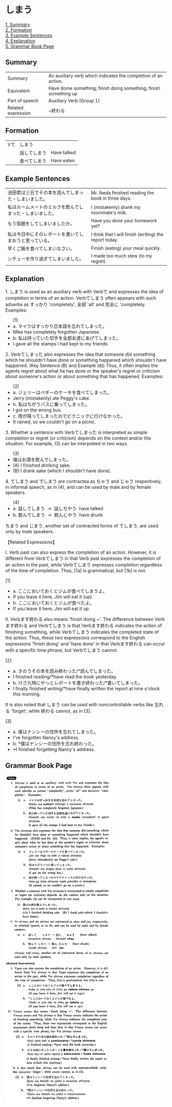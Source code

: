 # しまう

[1. Summary](#summary)<br>
[2. Formation](#formation)<br>
[3. Example Sentences](#example-sentences)<br>
[4. Explanation](#explanation)<br>
[5. Grammar Book Page](#grammar-book-page)<br>


## Summary

<table><tr>   <td>Summary</td>   <td>An auxiliary verb which indicates the completion of an action.</td></tr><tr>   <td>Equivalent</td>   <td>Have dome something; finish doing something; finish something up</td></tr><tr>   <td>Part of speech</td>   <td>Auxiliary Verb (Group 1)</td></tr><tr>   <td>Related expression</td>   <td>~終わる </td></tr></table>

## Formation

<table class="table"> <tbody><tr class="tr head"> <td class="td"><span class="bold"><span>Vて</span></span></td> <td class="td"><span class="concept">しまう</span> </td> <td class="td"><span>&nbsp;</span></td> </tr> <tr class="tr"> <td class="td"><span>&nbsp;</span></td> <td class="td"><span>話して<span class="concept">しまう</span></span> </td> <td class="td"><span>Have    talked</span></td> </tr> <tr class="tr"> <td class="td"><span>&nbsp;</span></td> <td class="td"><span>食べて<span class="concept">しまう</span></span> </td> <td class="td"><span>Have    eaten</span></td> </tr></tbody></table>

## Example Sentences

<table><tr>   <td>池田君は三日でその本を読んでしまった・しまいました。</td>   <td>Mr. Ikeda finished reading the book in three days.</td></tr><tr>   <td>私はルームメートのミルクを飲んでしまった・しまいました。</td>   <td>I (mistakenly) drank my roommate's milk.</td></tr><tr>   <td>もう宿題をしてしまいましたか。</td>   <td>Have you done your homework yet?</td></tr><tr>   <td>私は今日中にそのレポートを書いてしまおうと思っている。</td>   <td>I think that I will finish (writing) the report today.</td></tr><tr>   <td>早くご飯を食べてしまいなさい。</td>   <td>Finish (eating) your meal quickly.</td></tr><tr>   <td>シチューを作り過ぎてしまいました。</td>   <td>I made too much stew (to my regret).</td></tr></table>

## Explanation

<p>1. <span class="cloze">しまう</span> is used as an auxiliary verb with Verbて and expresses the idea of completion in terms of an action. Verbて<span class="cloze">しまう</span> often appears with such adverbs as すっかり 'completely', 全部 'all' and 完全に 'completely. Examples:</p>  <ul>(1) <li>a. マイクはすっかり日本語を忘れて<span class="cloze">しまった</span>。</li> <li>Mike has completely forgotten Japanese.</li> <div class="divide"></div> <li>b. 私は持っていた切手を全部友達にあげて<span class="cloze">しまった</span>。</li> <li>I gave all the stamps I had kept to my friends.</li> </ul>  <p>2. Verbて<span class="cloze">しまった</span> also expresses the idea that someone did something which he shouldn't have done or something happened which shouldn't have happened. (Key Sentence (B) and Example (d)) Thus, it often implies the agents regret about what he has done or the speaker's regret or criticism about someone's action or about something that has happened. Examples:</p>  <ul>(2) <li>a. ジェリーはペギーのケーキを食べて<span class="cloze">しまった</span>。</li> <li>Jerry (mistakenly) ate Peggy's cake.</li> <div class="divide"></div> <li>b. 私はちがうバスに乗って<span class="cloze">しまった</span>。</li> <li>I got on the wrong bus.</li> <div class="divide"></div> <li>c. 雨が降って<span class="cloze">しまった</span>のでピクニックに行けなかった。</li> <li>It rained, so we couldn't go on a picnic.</li> </ul>  <p>3. Whether a sentence with Verbて<span class="cloze">しまった</span> is interpreted as simple completion or regret (or criticism) depends on the context and/or the situation. For example, (3) can be interpreted in two ways.</p>  <ul>(3) <li>僕はお酒を飲んで<span class="cloze">しまった</span>。</li> <li>(A) I finished drinking sake. </li> <li>(B) I drank sake (which I shouldn't have done).</li> </ul>  <p>4. て<span class="cloze">しまう</span> and で<span class="cloze">しまう</span> are contractea as <span class="cloze">ちゃう</span> and <span class="cloze">じゃう</span> respectively, in informal speech, as in (4), and can be used by male and by female speakers.</p>  <ul>(4) <li>a. 話して<span class="cloze">しまう</span>&nbsp;&nbsp;→&nbsp;&nbsp;話し<span class="cloze">ちやう</span>&nbsp;&nbsp;have talked</li> <div class="divide"></div> <li>b. 飲んで<span class="cloze">しまう</span>&nbsp;&nbsp;→&nbsp;&nbsp;飲ん<span class="cloze">じやう</span>&nbsp;&nbsp;have drunk</li> </ul>  <p><span class="cloze">ちまう</span> and <span class="cloze">じまう</span>, another set of contracted forms of て<span class="cloze">しまう</span>, are used only by male speakers.</p>  <p>【Related Expressions】</p>  <p>I. Verb past can also express the completion of an action. However, it is different from Verbて<span class="cloze">しまう</span> in that Verb past expresses the completion of an action in the past, while Verbて<span class="cloze">しまう</span> expresses completion regardless of the time of completion. Thus, [1a] is grammatical, but [1b] is not.</p>  <p>[1]</p>  <ul> <li>a. ここにおいておくとジムが食べて<span class="cloze">しまう</span>よ。</li> <li>If you leave it here, Jim will eat it (up).</li> <div class="divide"></div> <li>b. ここにおいておくとジムが食べたよ。</li> <li>If you leave it here, Jim will eat it up.</li> </ul>  <p>II. Verbます終わる also means 'finish doing ~'. The difference between Verbます終わる and Verbて<span class="cloze">しまう</span> is that Verbます終わる indicates the action of finishing something, while Verbて<span class="cloze">しまう</span> indicates the completed state of the action. Thus, these two expressions correspond to the English expressions 'finish doing' and 'have done' in that Verbます終わる can occur with a specific time phrase, but Verbて<span class="cloze">しまう</span> cannot.</p>  <p>[2]</p>  <ul> <li>a. きのうその本を読み終わった/*読んで<span class="cloze">しまった</span>。</li> <li>I finished reading/*have read the book yesterday.</li> <div class="divide"></div> <li>b. けさ九時にやっとレポートを書き終わった/*書いて<span class="cloze">しまった</span>。</li> <li>I finally finished writing/*have finally written the report at nine o'clock this morning.</li> </ul>  <p>It is also noted that <span class="cloze">しまう</span> can be used with noncontrollable verbs like 忘れる 'forget', while 終わる cannot, as in [3].</p>  <p>[3]</p>  <ul> <li>a. 僕はナンシーの住所を忘れて<span class="cloze">しまった</span>。</li> <li>I've forgotten Nancy's address.</li> <div class="divide"></div> <li>b. *僕はナンシーの住所を忘れ終わった。</li> <li>*I finished forgetting Nancy's address.</li> </ul>

## Grammar Book Page

![](../img/Basicしまう.png)

